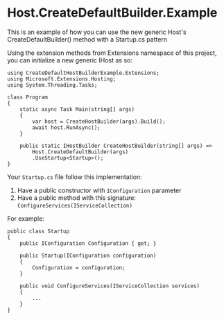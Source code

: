 
# Host.CreateDefaultBuilder.Example
This is an example of how you can use the new generic Host's CreateDefaultBuilder() method with a Startup.cs pattern

Using the extension methods from Extensions namespace of this project, you can initialize a new generic IHost as so:

    using CreateDefaultHostBuilderExample.Extensions;
    using Microsoft.Extensions.Hosting;
    using System.Threading.Tasks;
    
    class Program
    {
    	static async Task Main(string[] args)
    	{
    		var host = CreateHostBuilder(args).Build();
    		await host.RunAsync();
    	}
    
    	public static IHostBuilder CreateHostBuilder(string[] args) =>
    		Host.CreateDefaultBuilder(args)
    		.UseStartup<Startup>();
    }

Your `Startup.cs` file follow this implementation:

 1. Have a public constructor with `IConfiguration` parameter
 2. Have a public method with this signature: `ConfigureServices(IServiceCollection)`

For example:

	public class Startup
	{
		public IConfiguration Configuration { get; }

		public Startup(IConfiguration configuration)
		{
			Configuration = configuration;
		}

		public void ConfigureServices(IServiceCollection services)
		{
			...
		}
	}